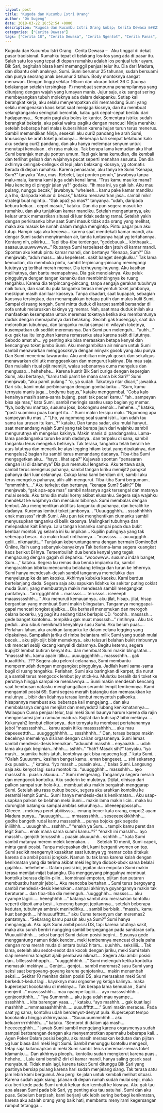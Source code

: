 ```yaml
---
layout: post
title: "Kugoda dan Kucumbu Istri Orang"
author: "Om Sugeng"
date: 2018-03-22 10:52:54 +0000
description: "Kugoda dan Kucumbu Istri Orang &nbsp; Cerita Dewasa &#8211;\u00a0 \u00a0Aku tinggal di dekat pasar tradisional. Rumahku tepat di belakang los-los yang ada di pasar itu. Salah satu los yang tepat di depan rumah..."
categories: ["Cerita Dewasa"]
tags: ["Cerita 18", "Cerita Dewasa", "Cerita Ngentot", "Cerita Panas", "Kumpulan Cerita Dewasa"]
---
```



Kugoda dan Kucumbu Istri Orang
&nbsp;
Cerita Dewasa &#8211;   Aku tinggal di dekat pasar tradisional. Rumahku tepat di belakang los-los yang ada di pasar itu. Salah satu los yang tepat di depan rumahku adalah los penjual telur ayam. Bik Sari, begitulah biasa kami memanggil penjual telur itu. Dia dari Madura, dan dibantu oleh anaknya, Sumi.
Sumi berumur 25 tahunan, sudah bersuami dan punya seorang anak berumur 3 tahun. Body montoknya sangat menawan. Dengan tinggi sekitar 165cm dan ukuran toket 36 C (taunya belakangan setelah tersingkap :P) membuat sempurna penampilannya yang ditunjang dengan wajah yang lumayan manis. Jujur saja, aku sangat sering membayangkan tubuh moleknya ada dalam dekapanku. Setiap kali berangkat kerja, aku selalu menyempatkan diri memandang Sumi yang selalu mengenakan kaos ketat saat menjaga kiosnya, dan itu membuat selangkanganku seringkali berontak, kalau gak cepat-cepat berlalu dari hadapannya…
Kemarin pagi aku bolos ke kantor. Sementara istriku sudah berangkat bekerja, aku pakai waktu pagiku dengan mencuci Ninja merahku setelah beberapa hari malas kubersihkan karena hujan turun terus menerus. Sambil memandikan Ninja, sesekali aku curi2 pandang ke arah Sumi, khususnya ke arah toket jumbonya… Beberapa kali sempat ketahuan kalo aku sedang curi2 pandang, dan aku hanya melempar senyum untuk menutupi kemaluan.. eh rasa maluku.
Tak berapa lama kemudian aku lihat Sumi beranjak menuju ponten umum. Tapi gak lama kemudian, dia kembali dan terlihat gelisah dan wajahnya pucat seperti menahan sesuatu. Dan dia akhirnya celingak-celinguk di tepi jalan belakang kiosnya, yg otomatis berada di depan rumahku. Karena penasaran, aku tanya ke Sumi
“Kenapa, Sum?” tanyaku
“Anu, mas. Kebelet, tapi ponten penuh,” jawabnya tanpa malu-malu, karena kami juga udah kenal lama.
“Trus kamu mau ke mana? Mau kencing di pinggir jalan ya?” godaku.
“Ih mas ini, ya gak lah. Aku mau pulang, nunggu becak,” jawabnya.
“wheleeh… kamu pake kamar mandiku aja lho, daripada keluar di becak,” kataku menawarkan jasa.. sambil mikir strategi buat ngintip..
“Gak apa2 ya mas?” tanyanya. “udah, daripada keburu keluar… cepet masuk,” kataku. Dan dia pun segera masuk ke rumahku, dan aku tunjukkan kamar mandiku. Setelah mengantarnya, aku keluar untuk memastikan situasi di luar tidak sedang ramai. Setelah yakin dengan perkiraanku bhw saat Sumi masuk tidak ada orang yang melihat, maka aku masuk ke rumah dalam rangka mengintip. Pintu pagar pun aku tutup.
Hampir saja aku kecewa… karena saat mendekati kamar mandi, aku dengar Sumi sudah menyiramkan air, tanda tuntasnya hajat yg tertahannya. Kentang nih, pikirku…. Tapi tiba-tiba terdengar, “gedebuuuk… klothaaak… aaaauuuuuuwwwww…” Rupanya Sumi terpeleset dan jatuh di kamar mandi. Spontan aku ketuk pintu kamar mandi, dan bertanya “Kenapa, Sum?” Dia menjawab, “aduh mass… aku kepeleset.. sakit banget dengkulku.” Tak lama kemudian, dia membuka pintu, sambil terpincang-pincang memegangi lututnya yg terlihat merah memar. Dia terhuyung-huyung. Aku kasihan melihatnya, dan bantu memapahnya. Dia gak menolaknya. Aku peluk pinggulnya dengan tangan kananku dan membimbingnya ke ruang tengahku. Karena dia terpincang-pincang, tanpa sengaja gerakan tubuhnya naik turun, dan saat itu pula tanganku terasa menyentuh toket jumbonya, meskipun masih dari luar kaosnya. Tanpa disadari, saat kupapah, sebagian kaosnya tersingkap, dan menampakkan betapa putih dan mulus kulit Sumi,
Sampai di ruang tengah, Sumi minta duduk di karpet sambil bersandar di sofa untuk meluruskan kakinya yg memar. Nah, saat mau duduk inilah aku manfaatkan kesempatan untuk meremas toketnya ketika aku membantunya duduk dengan memapahnya dari belakang. Seolah gak kusengaja, saat dia melorotkan tubuhnya, dan tanganku mulai sampai di wilayah toketnya, kusempatkan utk sedikit meremasnya. Dan Sumi pun melenguh… “uuhh…” aku gak tau itu lenguhan karena remasanku atau karena sakit di lututnya. Sebodo amat ah… yg penting aku bisa merasakan betapa kenyal dan kencangnya toket jumbo Sumi.
Aku mengambilkan air minum untuk Sumi sambil menawarkan menggosoknya dengan minyak gosok yang aku punya. Dan Sumi menerima tawaranku. Aku ambilkan minyak gosok dan sekaligus menawarkan diri utk menggosokkan dan mengurut kakinya. Dia mau saja. Dan mulailah ritual pijit memijit, walau sebenarnya cuma mengelus dan mengusap… hehehehe… Karena kuatir Bik Sari curiga dengan kepergian Sumi, aku bertanya, “kamu tadi pamit ke mana sama bik Sari?” Sumi menjawab, “aku pamit pulang.” “o, ya sudah. Takutnya ntar dicari,” jawabku.
Dari situ, kami mulai perbincangan dengan gombalanku…
“Sum, kamu ternyata manis juga… bodymu bagus,” kataku menggombal. “Coba kalo kenalnya masih sama-sama bujang, pasti tak pacari kamu.”
“ah.. sampeyan bisa aja mas,” kata Sumi, sambil meringis saatku usap bagian yg memar.
“Iya, bodymu mantap, susumu joss, bokongmu semok… hehehe…,” kataku, “pasti suamimu puas banget itu…”
Sumi makin tersipu malu. “Ngomong apa sampeyan itu mas…” “Lho, ya ngomong soal suami istri… kan udah tau sama tau urusan itu kan…?” kataku. Dan tanpa sadar, aku mulai hanyut.. saat memandang wajah Sumi yang tak berapa jauh dari wajahku sambil mengurutnya eh mengelus kakinya. Makin manis di pandanganku. Lama-lama pandanganku turun ke arah dadanya.. dan terpaku di sana, sambil tanganku terus mengelus betisnya. Tak terasa, tanganku telah beralih ke atas lututnya dan menarik ke atas legging hitam ketat yang dipakainya, dan mengelus2 bagian itu sambil terus memandang dadanya. Tiba-tiba Sumi mengagetkan aku… “hayo.. lihat apa?” Kujawab spontan “penasaran dengan isi di dalamnya” Dia pun memukul lenganku. Aku tertawa saja, sambil terus mengelus pahanya, sambil tangan kiriku memijit2 pangkal pahanya dari luar celananya.
Cukup lama kami berdiam diri, sambil aku terus mengelus pahanya, alih-alih mengurut. Tiba-tiba Sumi bergumam.. “emmmhhh….” Aku terkejut dan bertanya, “kenapa Sum? Sakit?” Dia menjawab, “gak apa-apa mas” sambil nafasnya agak tersengal dan matanya mulai sendu. Aku tahu dia mulai horny akibat elusanku. Segera saja wajahku mendekat ke wajahnya dan mencium bibirnya. Sumi membalas dengan lembut. Aku menghentikan aktifitas tanganku di pahanya, dan beralih ke dadanya. Kuremas lembut toket jumbonya…
“Uuuuggghhh…. sssshhhhhh enak masssss” rintih Sumi. Aku pun tak menghentikan ciumanku sambil menyusupkan tanganku di balik kaosnya. Melingkari tubuhnya dan melepaskan kait Bhnya. Lalu tangan kananku sampai pada dua bukit kembar montok yg selama ini ku impikan… Kupilin putingnya yang tak seberapa besar.. dia makin kuat rintihannya… “masssss….. auuuggghh.. geliii.. nikmaatttt…” Tunjukan keberuntunganmu dengan bermain DominoBet Online, Raih uang sebanyak-banyaknya
Tak berlama-lama segera kuangkat kaos berikut BHnya. Tersembullah dua benda kenyal yang tegak mengacung dengan gagah di depanku. “wooowww.. susumu indah banget, Sum…,” kataku. Segera ku remas dua benda impianku itu, sambil mengarahkan bibirku mencumbu belakang telinga dan turun ke lehernya. Sumi hanya mendesah-desah sambil tangannya memelukku dan menyelusup ke dalam kaosku. Akhirnya kubuka kaosku. Kami berdua bertelanjang dada. Segera saja aku sapukan lidahku ke sekitar puting coklat muda Sumi, yang membuatnya makin mendesah sambil mengangkat pantatnya… “arrrggghhhhh… masssss…. terussss.. iseeeeph maaassssshhh….” Aku menuruti kemauannya.. aku jilat, hisap.. jilat, hisap bergantian yang membuat Sumi makin blingsatan. Tangannya menggapai-gapai mencari tongkat ajaibku… Dia berhasil menemukan dan merogoh celana boxerku, yg pagi itu sedang tidak berlapis CD.
“ooohh.. massssh… gede banget kontolmu.. tempikku gak muat massssh…” rintihnya.. Aku tak peduli.. aku sibuk menikmati kenyalnya susu Sumi. Aku belum puas….
Perlahan-lahan, aku arahkan tanganku ke dalam celana legging yang dipakainya. Sampailah jariku di rimba belantara milik Sumi yang sudah mulai becek… aku pijit-pijit bibir memeknya.. aku telusuri belahan bukit rimbunnya utk mencari sebiji kacang kenyal di dalamnya. Begitu ketemu, segera kupijit2 lembut butiran kenyal itu.. dan membuat Sumi makin blingsatan… “masssshhh.. kamu apain itilku….uuuuggghhhh… masssshhh… gak kuaattthh….???
Segera aku pelorot celananya, Sumi membantu mempermudah dengan mengangkat pinggulnya. Jadilah kami sama-sama bugil di ruang tengahku. Perlahan, Sumi aku baringkan di karpet, dia nurut aja sambil terus mengocok lembut joy stick-ku. Mulutku beralih dari toket ke perutnya hingga sampai ke memiawnya…. Sumi makin mendesah kencang saat hembusan nafasku menghangatkan serambi lempit tembemnya. Kami mengambil posisi 69. Sumi segera meraih batangku dan memasukkan ke mulutnya… bibir dan lidahnya terasa lembut menyentuh palkonku.. hisapannya membuat aku beberapa kali mengejang… dan aku membalasnya dengan menjilat dan menyedot2 lubang kenikmatannya…. Walaupun Cuma penjual telur, tapi meki Sumi baunya harum karena dia rajin mengonsumsi jamu ramuan madura. Kujilat dan kuhisap2 bibir mekinya…. Kukunyah2 lembut clitorisnya.. dan ternyata itu membuat pertahanannya jebol
“massssshhh…. kamu apain itilku massssshhhh…. aku mau dapeeeetttth…. uuugggghhhhh….. sssshhhhh…” Dan, terasa betapa makin beceknya memeknya disiram dengan cairan orgasmenya. Sumi lemas sambil mendesis-desis keenakan. “aduuuhh masshh… enyaaakh…. udah lama aku gak beginian…hhhh…. sshhh..” “hah? Masak sih?” tanyaku. “iya mash… suamiku habis jatuh, kontolnya gak bisa ngaceng lagi..” kata Sumi…
“Oalah Suuuumm.. kasihan banget kamu.. eman bangeeet….. sini sekarang aku puasin… ,” kataku. “iyo massh… puasin aku…,” balas Sumi. Langsung saja aku kenyot lagi susu montok itu. “uuuggghhh… massshhh… ayo masssshh.. puasin akuuuu….” Sumi mengerang. Tangannya segera meraih dan mengocok kontolku. Aku sodorin ke mulutnya. Dijilat, dihisap dari palkon sampai sun hole-ku… membuat aku makin bergairah menggarap Sumi.
Setelah aku rasa cukup becek, segera aku arahkan kontolku ke serambi lempit Sumi… Sumi hanya mendesis-desis kenikmatan… Aku usap-usapkan palkon ke belahan meki Sumi… makin lama makin licin.. maka ku doronglah batangku sampai amblas seluruhnya… blleeeepppsssph… Gileeee… mekinya peret abiiiissss… emang bener kata orang, empot2 ayam Madura punya….“auuuughh…….. mmaassshhh…. seseeeeekkkhhhh…. gedhe bangeth rudal kamu masssshh…. punya bojoku gak segede iniiiihhh…. uuuughhh… ssshhh…” “enakh ya Sum…. tempik kamu peret dan legit Sum…. enak mana sama suami kamu..??” “enakh ini masshh… ayo masshh.. genjoth terussshh… puasin akuuuuhh.. sshhhh….” kata Sumi sambil matanya merem melek keenakan…
&nbsp;
 
&nbsp;
Setelah 10 menit, Sumi capek, minta ganti posisi. Tanpa melepaskan diri, kami berganti women on top. Sumi sedikit mengernyit kesakitan saat lututnya yg memar coba ditekuk karena dia ambil posisi jongkok. Namun itu tak lama karena kalah dengan kenikmatan yang dia terima akibat meki legitnya diobok-obok sama belalai gajahku.. hehehehe… Dalam posisi ini, jepitan dan empotan Sumi makin terasa memijat-mijat batangku. Dia menggoyang pinggulnya membuat kontolku berasa dipilin-pilin… kombinasi empotan, pijitan dan putaran membuatku hampir jebol… Aku mencoba bertahan…
Sumi terus bergoyang sambil mendesis-desis keenakan.. sampai akhirnya goyangannya makin tak beraturan… dan tiba-tiba dia melenguh…”uuggghhh… massss…. aku nyampe lagiiii….. heeeghhhh….” katanya sambil aku merasakan kontolku seperti dijepit ama besi… kenceng banget jepitannya… setelah beberapa kedutan, tubuhnya ambruk menindihku…. sambil berbisik.. “massh.. kamu kuat bangeth…. hhhuuuuffftttt…” aku Cuma tersenyum dan meremas2 pantatnya… “Sekarang kamu puasin aku ya Sum?” Sumi hanya mengangguk. Aku ajak Sumi ambil posisi DS, tapi karena lututnya sakit, maka aku suruh berdiri nungging sambil berpegangan pada sandaran sofa.. Wuuuuiiihhhh…. seksi banget Sumi dalam posisi begini… Susunya gede menggantung namun tidak kendor.. meki tembemnya mencuat di sela paha dengan rona merah muda di antara bulu2 hitam… uuuhhh.. seksiiiii….
Tak lama, setelah aku sedot-sedot dan kocok dengan jariku, meki Sumi telah siap menerima tongkat ajaib pembawa nikmat…. Segera aku ambil posisi dan.. blllessshhhppph…. “uuggghhhhh….” Sumi melenguh ketika kontolku memasuki mekinya…. Genjot… genjot… sambil meremas2 susu Sumi yang seksi saat bergoyang-goyang karena genjotanku… makin menambah seksi…. Sekitar 10 menitan dalam posisi DS, aku merasakan meki Sumi berkedut-kedut lagi.. kayaknya mau orgasme yg ketiga kalinya.. maka kupercepat kocokanku di mekinya… Tak berapa lama kemudian , Sumi menjerit…” massssshhh… mau nyampe lagiiii….. ayo masssshhhh… genjooottthhh….” “iya Summmh…. aku juga udah mau nyampe… sssshhhh…. kita barengan yaaa… ,“ kataku.
“ayo mashhh…. gak kuat lagi mashhhh….mmmaaaashhhhhh….. uuuuffffttt…..” Sumi makin meracau. Pada saat yg sama, kontolku udah berdenyut-denyut pula. Kupercepat tempo kocokanku hingga akhirnyaaaa… “Suuuuuummmhhh… aku keluarrrrrrrhhhhh…..” kataku. “Semprot di dalam aja mash…. heeeeegghhh….” jawab Sumi sambil mengejang karena orgasmenya sudah sampai berbarengan dengan aku menyemprotkan spermaku beberapa kali… Agen Poker Dalam posisi begitu, aku masih merasakan kedutan dan pijitan yg luar biasa dari meki legit Sumi. Sambil menunggu kontolku mengecil, tetap saja kutancapkan di meki Sumi sambil terus meremas-remas toket idamanku…. Dan akhirnya plooph.. kontolku sudah mengkerut karena puas.. hehehe….
Lalu kami bersih2 diri di kamar mandi, hanya saling gosok saat menyabuni. Tidak main lagi, karena takut Sumi ditunggu Bik Sari yang pastinya bersiap pulang karena hari sudah menjelang siang. Tak terasa satu jam lebih kami bergumul. Aku pergi ke jalan untuk kembali melihat situasi. Karena sudah agak siang, jalanan di depan rumah sudah mulai sepi, maka aku beri kode pada Sumi untuk keluar dan kembali ke kiosnya. Aku gak tau apa alasan Sumi pada bik Sari, yg penting aku tau satu hal, Sumi dan aku puas. Sebelum berpisah, kami berjanji utk lebih sering berbagi kenikmatan, karena aku adalah orang yang baik hati, membantu menyirami kegersangan rumput tetangga…
